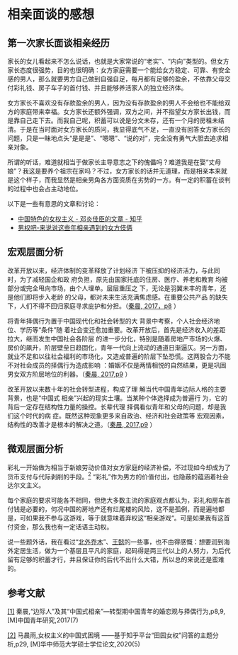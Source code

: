 # 相亲面谈的感想

## 第一次家长面谈相亲经历

家长的女儿看起来不怎么说话，也就是大家常说的“老实”、“内向”类型的。但女方家长态度很强势，目的也很明确：女方家庭需要一个能给女方稳定、可靠、有安全感的男人，那么就要男方自己做到自强自足，每月都有足够的盈余，不依靠父母交付彩礼钱、房子车子的首付钱、并且能够养活家人的独立经济体。

女方家长不喜欢没有存款盈余的男人，因为没有存款盈余的男人不会给也不能给双方的家庭带来幸福。女方家长还额外强调，双方之间，并不指望女方家长出钱，而是靠自己走下去。而我自己呢，积蓄可以说是分文未存，还有一个月的房租未结清。于是在当时面对女方家长的质问，我显得底气不足，一直没有回答女方家长的问题，只是一昧地点头“是是是”、“嗯嗯”、“说的对”，完全没有勇气大胆去追求相亲对象。

所谓的听话，难道就相当于做家长主导意志之下的傀儡吗？难道我是在娶“丈母娘”？我这是要养个祖宗在家吗？不过，女方家长的话并无道理，而是相亲本来就是这个样子，而我显然是相亲男角各方面资质在劣势的一方。有一定的积蓄在谈判的过程中也会占主动地位。

以下是一些有意思的文章和讨论：

* [中国特色的女权主义 - 邓炎佳臣的文章 - 知乎 ](https://zhuanlan.zhihu.com/p/514699407)
* [男权吧-来说说这些年相亲遇到的女方伎俩](https://tieba.baidu.com/p/8625617929)

## 宏观层面分析

改革开放以来，经济体制的变革释放了计划经济 下被压抑的经济活力，与此同时，为了减轻国企和政 府负担，原先由国家托底的住房、医疗、养老和教育 均被部分或完全甩向市场，由个人埋单。层层重压之 下，无论是羽翼未丰的青年，还是他们即将步入老龄 的父母，都对未来生活充满焦虑感。在重要公共产品 的缺失下，人们不得不回归家庭寻求庇护和分担。（<span id="fn1"><a href="#fn1-back">秦晨, 2017，p8</a> </span>）

将青年择偶行为置于中国现代化和社会转型的大 背景中考察，个人社会经济地位、学历等“条件”随 着社会变迁愈加重要。改革开放后，首先是经济收入的差距拉大，继而发生中国社会各阶层 的进一步分化，特别是随着房地产市场的火爆、房价的飙升，阶层壁垒日趋固化，青年一代向上流动的通道日渐逼仄。另一方面，就业不足和以往社会福利的市场化，又造成普遍的阶层下坠恐慌。这两股合力不能不对社会成员的择偶行为造成影响 ：婚姻不仅是两情相悦的自然结果，更是巩固男女双方阶层地位的利器。（<span id="fn1"><a href="#fn1-back">秦晨, 2017,p9</a> </span>）

改革开放以来数十年的社会转型进程，构成了理 解当代中国青年边际人格的主要背景，也是“中国式 相亲”兴起的现实土壤。当某种个体选择成为普遍行 为，它的背后一定存在结构性力量的操控。长辈代理 择偶看似青年和父母的问题，却是我们这个时代的病 症。既然这种现象更多来自政治、经济和社会政策等 宏观因素，结构性的改善才是根本的解决之道。（<span id="fn1"><a href="#fn1-back">秦晨, 2017,p9</a> </span>）

## 微观层面分析

彩礼一开始做为相当于新娘劳动价值对女方家庭的经济补偿，不过现如今却成为了货币支付与代际剥削的手段。<span id="fn2"><a href="#fn2"><sup>2</sup></a></span> “彩礼”作为男方的价值付出，也隐蔽的蕴涵着社会达尔文主义。

每个家庭的要求可能各不相同，但绝大多数主流的家庭观点都认为，彩礼和房车首付钱是必要的，何况中国的房地产还有烂尾楼的风险，这不是孤例，而是遍地都是，可如果我不参与这游戏，等于就意味着弃权这“相亲游戏“。可是如果我有这首付资金，那么我也有一定话语主动权。

说一些题外话，我在看过“[北外乔木](https://www.zhihu.com/question/55044371)”、[王懿](https://www.bilibili.com/video/BV1Qz4y1V7Yo)的一些事，也不由得感慨：想要润到海外定居生活，做为一个基层且平凡的家庭，起码得是两三代以上的人努力，为后代留有足够的积蓄才行，并且保证你的后代不出什么大错，所以总的来说还是蛮难的。

## 参考文献

<span id="fn1-back"><a href="#fn1">[1]</a> 秦晨,“边际人”及其“中国式相亲”—转型期中国青年的婚恋观与择偶行为,p8,9, [M]中国青年研究,2017(7)</span><br>

<span id="fn2-back"><a href="#fn2">[2]</a> 马晨雨,女权主义的中国式困境 ——基于知乎平台“田园女权”问答的主题分析,p29, [M]华中师范大学硕士学位论文,2020(5)</span><br>
